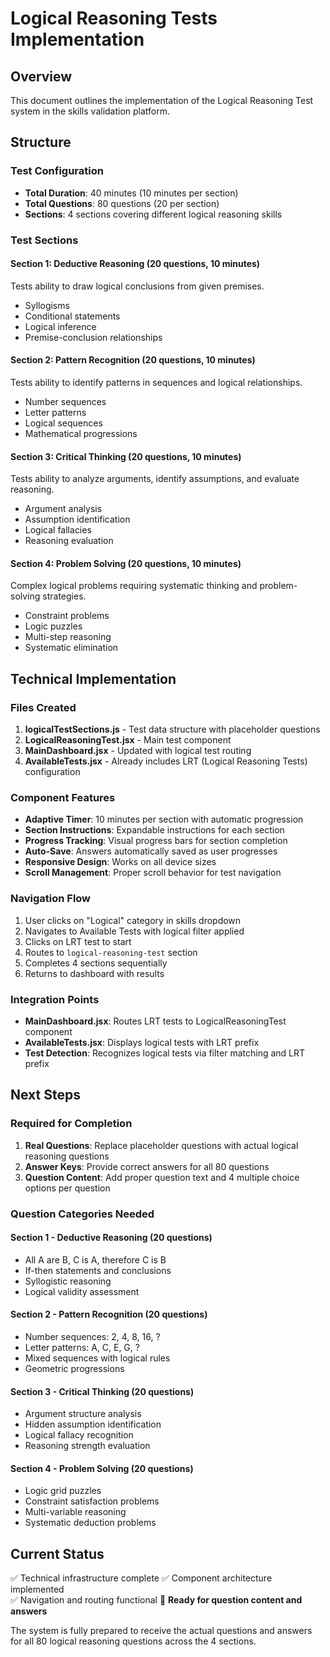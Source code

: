 # Logical Reasoning Tests Implementation

## Overview
This document outlines the implementation of the Logical Reasoning Test system in the skills validation platform.

## Structure

### Test Configuration
- **Total Duration**: 40 minutes (10 minutes per section)
- **Total Questions**: 80 questions (20 per section)
- **Sections**: 4 sections covering different logical reasoning skills

### Test Sections

#### Section 1: Deductive Reasoning (20 questions, 10 minutes)
Tests ability to draw logical conclusions from given premises.
- Syllogisms
- Conditional statements
- Logical inference
- Premise-conclusion relationships

#### Section 2: Pattern Recognition (20 questions, 10 minutes)  
Tests ability to identify patterns in sequences and logical relationships.
- Number sequences
- Letter patterns
- Logical sequences
- Mathematical progressions

#### Section 3: Critical Thinking (20 questions, 10 minutes)
Tests ability to analyze arguments, identify assumptions, and evaluate reasoning.
- Argument analysis
- Assumption identification
- Logical fallacies
- Reasoning evaluation

#### Section 4: Problem Solving (20 questions, 10 minutes)
Complex logical problems requiring systematic thinking and problem-solving strategies.
- Constraint problems
- Logic puzzles
- Multi-step reasoning
- Systematic elimination

## Technical Implementation

### Files Created
1. **logicalTestSections.js** - Test data structure with placeholder questions
2. **LogicalReasoningTest.jsx** - Main test component
3. **MainDashboard.jsx** - Updated with logical test routing
4. **AvailableTests.jsx** - Already includes LRT (Logical Reasoning Tests) configuration

### Component Features
- **Adaptive Timer**: 10 minutes per section with automatic progression
- **Section Instructions**: Expandable instructions for each section
- **Progress Tracking**: Visual progress bars for section completion
- **Auto-Save**: Answers automatically saved as user progresses
- **Responsive Design**: Works on all device sizes
- **Scroll Management**: Proper scroll behavior for test navigation

### Navigation Flow
1. User clicks on "Logical" category in skills dropdown
2. Navigates to Available Tests with logical filter applied
3. Clicks on LRT test to start
4. Routes to `logical-reasoning-test` section
5. Completes 4 sections sequentially
6. Returns to dashboard with results

### Integration Points
- **MainDashboard.jsx**: Routes LRT tests to LogicalReasoningTest component
- **AvailableTests.jsx**: Displays logical tests with LRT prefix
- **Test Detection**: Recognizes logical tests via filter matching and LRT prefix

## Next Steps

### Required for Completion
1. **Real Questions**: Replace placeholder questions with actual logical reasoning questions
2. **Answer Keys**: Provide correct answers for all 80 questions
3. **Question Content**: Add proper question text and 4 multiple choice options per question

### Question Categories Needed

#### Section 1 - Deductive Reasoning (20 questions)
- All A are B, C is A, therefore C is B
- If-then statements and conclusions
- Syllogistic reasoning
- Logical validity assessment

#### Section 2 - Pattern Recognition (20 questions) 
- Number sequences: 2, 4, 8, 16, ?
- Letter patterns: A, C, E, G, ?
- Mixed sequences with logical rules
- Geometric progressions

#### Section 3 - Critical Thinking (20 questions)
- Argument structure analysis
- Hidden assumption identification
- Logical fallacy recognition
- Reasoning strength evaluation

#### Section 4 - Problem Solving (20 questions)
- Logic grid puzzles
- Constraint satisfaction problems
- Multi-variable reasoning
- Systematic deduction problems

## Current Status
✅ Technical infrastructure complete
✅ Component architecture implemented  
✅ Navigation and routing functional
🔄 **Ready for question content and answers**

The system is fully prepared to receive the actual questions and answers for all 80 logical reasoning questions across the 4 sections.
